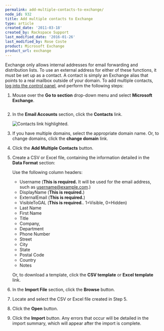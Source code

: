 ```yaml
---
permalink: add-multiple-contacts-to-exchange/
node_id: 932
title: Add multiple contacts to Exchange
type: article
created_date: '2011-03-18'
created_by: Rackspace Support
last_modified_date: '2016-01-26'
last_modified_by: Rose Coste
product: Microsoft Exchange
product_url: exchange
---
```


Exchange only allows internal addresses for email forwarding and
distribution lists. To use an external address for either of these
functions, it must be set up as a contact. A contact is simply an
Exchange alias that points to a real mailbox outside of your domain. To
add multiple contacts, [log into the control
panel](https://apps.rackspace.com/?cp), and perform the following
steps:

1. Mouse over the **Go to section** drop-down menu and select
   **Microsoft Exchange**.

   <img src="{% asset_path exchange/add-multiple-contacts-to-exchange/cpnavme.gif %}" alt="" />

2. In the **Email Accounts** section, click the **Contacts** link.

   <img src="{% asset_path exchange/add-multiple-contacts-to-exchange/cp_me_editcontact_002.GIF %}" alt="Contacts link highlighted." />

3. If you have multiple domains, select the appropriate domain name.
   Or, to change domains, click the **change domain** link.

4. Click the **Add Multiple Contacts** button.

5. Create a CSV or Excel file, containing the information detailed in
   the **Data Format** section:

   Use the following column headers:

   - Username (**This is required.** It will be used for the email address, such as username@example.com.)
   - DisplayName (**This is required.**)
   - ExternalEmail (**This is required.**)
   - VisibleToGAL (**This is required.**. 1=Visible, 0=Hidden)
   - Last Name
   - First Name
   - Title
   - Company,
   - Department
   - Phone Number
   - Street
   - City
   - State
   - Postal Code
   - Country
   - Notes

   Or, to download a template, click the **CSV template** or **Excel
   template** link.

6. In the **Import File** section, click the **Browse** button.

7.  Locate and select the CSV or Excel file created in Step 5.

8.  Click the **Open** button.

9.  Click the **Import** button. Any errors that occur will be detailed
    in the import summary, which will appear after the import
    is complete.
